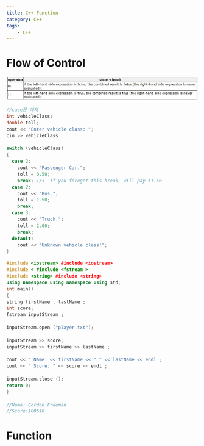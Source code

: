 ```yaml
---
title: C++ Function
category: C++
tags:
    - C++
---
```


# Flow of Control

[![Alt text](/assets/img/short-circuit.jpg)][cplusplus]

~~~c++
//case문 예제
int vehicleClass;
double toll;
cout << "Enter vehicle class: ";
cin >> vehicleClass

switch (vehicleClass)
{
  case 2:
    cout << "Passenger Car.";
    toll = 0.50;
    break; //<- if you foreget this break, will pay $1.50.
  case 2:
    cout << "Bus.";
    toll = 1.50;
    break;
  case 3:
    cout << "Truck.";
    toll = 2.00;
    break;
  default:
    cout << "Unknown vehicle class!";
}
~~~

~~~c++
#include <iostream> #include <iostream>
#include < #include <fstream >
#include <string> #include <string>
using namespace using namespace using std;
int main()
{
string firstName , lastName ;
int score;
fstream inputStream ;

inputStream.open ("player.txt");

inputStream >> score;
inputStream >> firstName >> lastName ;

cout << " Name: << firstName << " " << lastName << endl ;
cout << " Score: " << score << endl ;

inputStream.close ();
return 0;
}

//Name: Gordon Freeman
//Score:100510`
~~~



# Function


[cplusplus]: http://www.cplusplus.com/doc/tutorial/variables/